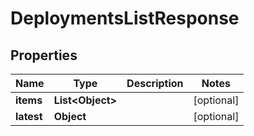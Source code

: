 # DeploymentsListResponse

## Properties
Name | Type | Description | Notes
------------ | ------------- | ------------- | -------------
**items** | **List&lt;Object&gt;** |  |  [optional]
**latest** | **Object** |  |  [optional]
